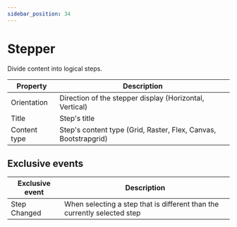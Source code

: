 ```yaml
---
sidebar_position: 34
---
```

# Stepper

Divide content into logical steps.

| **Property** | **Description** |
| --- | --- |
| Orientation | Direction of the stepper display (Horizontal, Vertical) |
| Title | Step's title |
| Content type | Step's content type (Grid, Raster, Flex, Canvas, Bootstrapgrid) |

## Exclusive events

| Exclusive event | Description |
| --- | --- |
| Step Changed | When selecting a step that is different than the currently selected step |
